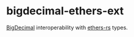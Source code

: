 # bigdecimal-ethers-ext
[BigDecimal][0] interoperability with [ethers-rs][1] types.

[0]: https://github.com/akubera/bigdecimal-rs
[1]: https://github.com/gakonst/ethers-rs

